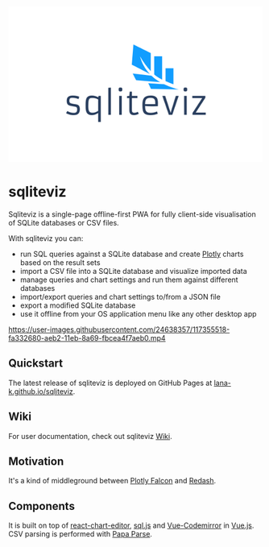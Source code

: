 <p align="center">
   <img src="src/assets/images/Logo.svg"/>
</p>

# sqliteviz

Sqliteviz is a single-page offline-first PWA for fully client-side visualisation of SQLite databases or CSV files.

With sqliteviz you can:
- run SQL queries against a SQLite database and create [Plotly][11] charts based on the result sets
- import a CSV file into a SQLite database and visualize imported data
- manage queries and chart settings and run them against different databases
- import/export queries and chart settings to/from a JSON file
- export a modified SQLite database
- use it offline from your OS application menu like any other desktop app

https://user-images.githubusercontent.com/24638357/117355518-fa332680-aeb2-11eb-8a69-fbcea4f7aeb0.mp4

## Quickstart
The latest release of sqliteviz is deployed on GitHub Pages at [lana-k.github.io/sqliteviz][6].

## Wiki
For user documentation, check out sqliteviz [Wiki][7].

## Motivation
It's a kind of middleground between [Plotly Falcon][1] and [Redash][2].

## Components
It is built on top of [react-chart-editor][3], [sql.js][4] and [Vue-Codemirror][8] in [Vue.js][5]. CSV parsing is performed with [Papa Parse][9].

[1]: https://github.com/plotly/falcon
[2]: https://github.com/getredash/redash
[3]: https://github.com/plotly/react-chart-editor
[4]: https://github.com/sql-js/sql.js
[5]: https://github.com/vuejs/vue
[6]: https://lana-k.github.io/sqliteviz/
[7]: https://github.com/lana-k/sqliteviz/wiki
[8]: https://github.com/surmon-china/vue-codemirror#readme
[9]: https://www.papaparse.com/
[10]: https://github.com/lana-k/sqliteviz/wiki/Predefined-queries
[11]: https://github.com/plotly/plotly.js
